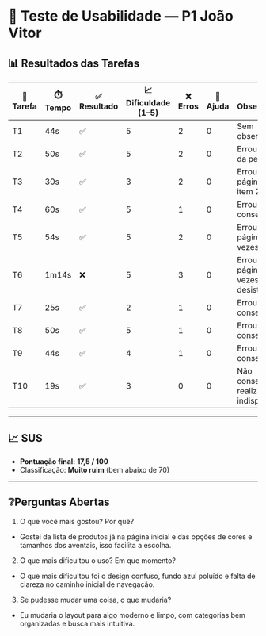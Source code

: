 # 👤 Teste de Usabilidade — P1 João Vitor

## 📊 Resultados das Tarefas
| 📝 Tarefa | ⏱️ Tempo | ✅ Resultado | 📈 Dificuldade (1–5) | ❌ Erros | 🙋 Ajuda | 🔎 Observações |
|-----------|----------|--------------|----------------------|----------|----------|----------------|
| T1 | 44s | ✅ | 5 | 2 | 0 | Sem observações |
| T2 | 50s | ✅ | 5 | 2 | 0 | Errou o item da pesquisa |
| T3 | 30s | ✅ | 3 | 2 | 0 | Errou a página do item 2 vezes |
| T4 | 60s | ✅ | 5 | 1 | 0 | Errou mas conseguiu |
| T5 | 54s | ✅ | 5 | 2 | 0 | Errou a página 2 vezes |
| T6 | 1m14s | ❌ | 5 | 3 | 0 | Errou a página 3 vezes e desistiu |
| T7 | 25s | ✅ | 2 | 1 | 0 | Errou mas conseguiu |
| T8 | 50s | ✅ | 5 | 1 | 0 | Errou mas conseguiu |
| T9 | 44s | ✅ | 4 | 1 | 0 | Errou mas conseguiu |
| T10 | 19s | ✅ | 3 | 0 | 0 | Não conseguiu realizar pois indisponível |

---

## 📈 SUS
- **Pontuação final:** **17,5 / 100**  
- Classificação: **Muito ruim** (bem abaixo de 70)

---

## ❔Perguntas Abertas
1. O que você mais gostou? Por quê?
- Gostei da lista de produtos já na página inicial e das opções de cores e tamanhos dos aventais, isso facilita a escolha.
2. O que mais dificultou o uso? Em que momento?
- O que mais dificultou foi o design confuso, fundo azul poluído e falta de clareza no caminho inicial de navegação.
3. Se pudesse mudar uma coisa, o que mudaria?
- Eu mudaria o layout para algo moderno e limpo, com categorias bem organizadas e busca mais intuitiva.
